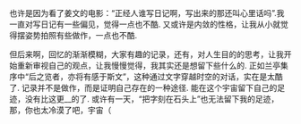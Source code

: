 
也许是因为看了姜文的电影：“正经人谁写日记啊，写出来的那还叫心里话吗”.我一直对写日记有一些偏见，觉得一点也不酷. 又或许是内敛的性格，让我从小就觉得摆姿势拍照有些做作，一点也不酷. 

但后来啊，回忆的渐渐模糊，大家有趣的记录，还有，对人生目的的思考，让我开始重新审视自己的观点，让我慢慢觉得，我其实还是想留下些什么的. 正如兰亭集序中“后之览者，亦将有感于斯文”，这种通过文字穿越时空的对话，实在是太酷了. 记录并不是做作，而是证明自己存在的一种途径. 能在这个宇宙留下自己的足迹，没有比这更__的了. 或许有一天，“把字刻在石头上”也无法留下我的足迹，那，你也太冷漠了吧，宇宙（
